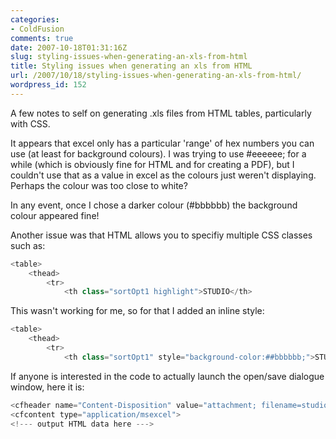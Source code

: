 ```yaml
---
categories:
- ColdFusion
comments: true
date: 2007-10-18T01:31:16Z
slug: styling-issues-when-generating-an-xls-from-html
title: Styling issues when generating an xls from HTML
url: /2007/10/18/styling-issues-when-generating-an-xls-from-html/
wordpress_id: 152
---
```


A few notes to self on generating .xls files from HTML tables, particularly with CSS.

It appears that excel only has a particular 'range' of hex numbers you can use (at least for background colours). I was trying to use #eeeeee; for a while (which is obviously fine for HTML and for creating a PDF), but I couldn't use that as a value in excel as the colours just weren't displaying. Perhaps the colour was too close to white?

In any event, once I chose a darker colour (#bbbbbb) the background colour appeared fine!

Another issue was that HTML allows you to specifiy multiple CSS classes such as:

``` javascript
<table>
	<thead>
		<tr>
			<th class="sortOpt1 highlight">STUDIO</th>
```

This wasn't working for me, so for that <th> I added an inline style:

``` javascript
<table>
	<thead>
		<tr>
			<th class="sortOpt1" style="background-color:##bbbbbb;">STUDIO</th>
```

If anyone is interested in the code to actually launch the open/save dialogue window, here it is:

``` javascript
<cfheader name="Content-Disposition" value="attachment; filename=studioDailyReport_#dateFormat(now(), 'yyyymmdd')#.xls">
<cfcontent type="application/msexcel">
<!--- output HTML data here --->
```
